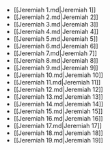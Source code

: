 - [[Jeremiah 1.md|Jeremiah 1]]
- [[Jeremiah 2.md|Jeremiah 2]]
- [[Jeremiah 3.md|Jeremiah 3]]
- [[Jeremiah 4.md|Jeremiah 4]]
- [[Jeremiah 5.md|Jeremiah 5]]
- [[Jeremiah 6.md|Jeremiah 6]]
- [[Jeremiah 7.md|Jeremiah 7]]
- [[Jeremiah 8.md|Jeremiah 8]]
- [[Jeremiah 9.md|Jeremiah 9]]
- [[Jeremiah 10.md|Jeremiah 10]]
- [[Jeremiah 11.md|Jeremiah 11]]
- [[Jeremiah 12.md|Jeremiah 12]]
- [[Jeremiah 13.md|Jeremiah 13]]
- [[Jeremiah 14.md|Jeremiah 14]]
- [[Jeremiah 15.md|Jeremiah 15]]
- [[Jeremiah 16.md|Jeremiah 16]]
- [[Jeremiah 17.md|Jeremiah 17]]
- [[Jeremiah 18.md|Jeremiah 18]]
- [[Jeremiah 19.md|Jeremiah 19]]